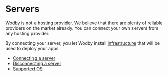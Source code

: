 # Servers

Wodby is not a hosting provider. We believe that there are plenty of reliable providers on the market already. You can connect your own servers from any hosting provider.

By connecting your server, you let Wodby install [infrastructure](../infrastructure/README.md) that will be used to deploy your apps.

* [Connecting a server](connecting-server/README.md)
* [Disconnecting a server](disconnect-server.md)
* [Supported OS](supported-os.md)




